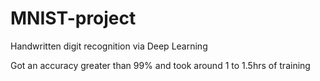 # MNIST-project
Handwritten digit recognition via Deep Learning

Got an accuracy greater than 99% and took around 1 to 1.5hrs of training
